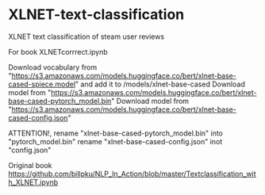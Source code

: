 # XLNET-text-classification
XLNET text classification of steam user reviews



For book XLNETcorrrect.ipynb

Download vocabulary from "https://s3.amazonaws.com/models.huggingface.co/bert/xlnet-base-cased-spiece.model" and add it to /models/xlnet-base-cased
Download model from "https://s3.amazonaws.com/models.huggingface.co/bert/xlnet-base-cased-pytorch_model.bin"
Download model from "https://s3.amazonaws.com/models.huggingface.co/bert/xlnet-base-cased-config.json" 

ATTENTION!, rename "xlnet-base-cased-pytorch_model.bin" into "pytorch_model.bin"
rename "xlnet-base-cased-config.json" inot "config.json"

Original book https://github.com/billpku/NLP_In_Action/blob/master/Textclassification_with_XLNET.ipynb

